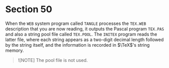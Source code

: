 # Section 50

When the `WEB` system program called `TANGLE` processes the `TEX.WEB` description that you are now reading, it outputs the Pascal program `TEX.PAS` and also a string pool file called `TEX.POOL`.
The `INITEX` program reads the latter file, where each string appears as a two-digit decimal length followed by the string itself, and the information is recorded in $\TeX$'s string memory.

> ![NOTE]
> The pool file is not used.
